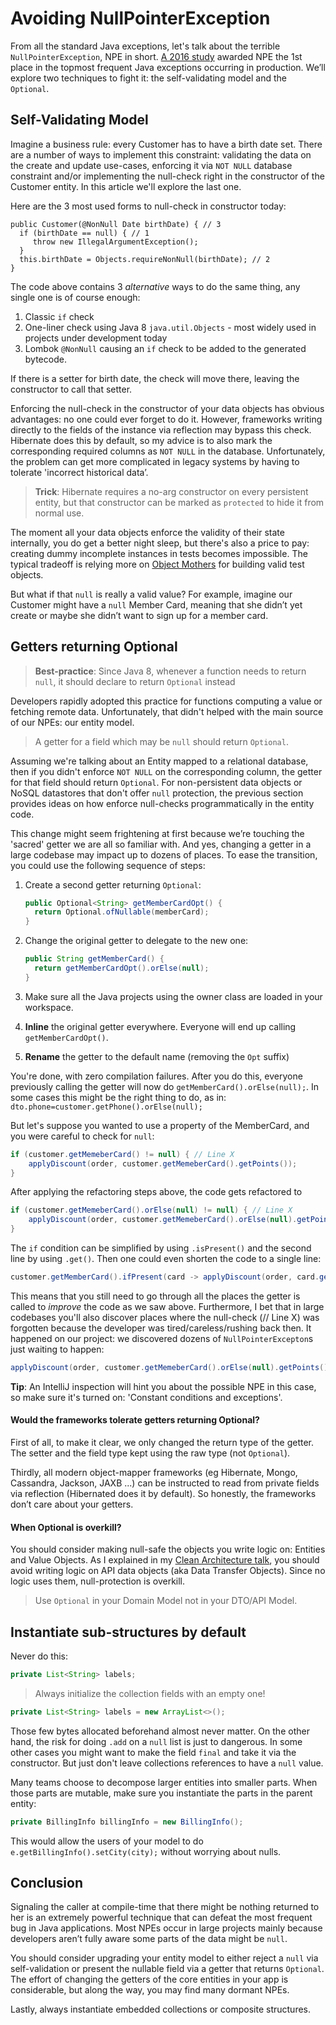# Avoiding NullPointerException
From all the standard Java exceptions, let's talk about the terrible `NullPointerException`, NPE in short. [A 2016 study](https://www.overops.com/blog/the-top-10-exceptions-types-in-production-java-applications-based-on-1b-events/) awarded NPE the 1st place in the topmost frequent Java exceptions occurring in production. We’ll explore two techniques to fight it: the self-validating model and the `Optional`.

## Self-Validating Model    

Imagine a business rule: every Customer has to have a birth date set. There are a number of ways to implement this constraint: validating the data on the create and update use-cases, enforcing it via `NOT NULL` database constraint and/or implementing the null-check right in the constructor of the Customer entity. In this article we'll explore the last one.

Here are the 3 most used forms to null-check in constructor today:

    public Customer(@NonNull Date birthDate) { // 3
      if (birthDate == null) { // 1
         throw new IllegalArgumentException();
      }
      this.birthDate = Objects.requireNonNull(birthDate); // 2
    }

The code above contains 3 _alternative_ ways to do the same thing, any single one is of course enough:
1. Classic `if` check
2. One-liner check using Java 8 `java.util.Objects` - most widely used in projects under development today
3. Lombok `@NonNull` causing an `if` check to be added to the generated bytecode.

If there is a setter for birth date, the check will move there, leaving the constructor to call that setter. 

Enforcing the null-check in the constructor of your data objects has obvious advantages: no one could ever forget to do it. However, frameworks writing directly to the fields of the instance via reflection may bypass this check. Hibernate does this by default, so my advice is to also mark the corresponding required columns as `NOT NULL` in the database. Unfortunately, the problem can get more complicated in legacy systems by having to tolerate 'incorrect historical data’.

> **Trick**: Hibernate requires a no-arg constructor on every persistent entity, but that constructor can be marked as `protected` to hide it from normal use. 

The moment all your data objects enforce the validity of their state internally, you do get a better night sleep, but there's also a price to pay: creating dummy incomplete instances in tests becomes impossible. The typical tradeoff is relying more on [Object Mothers](https://martinfowler.com/bliki/ObjectMother.html) for building valid test objects.

But what if that `null` is really a valid value? For example, imagine our Customer might have a `null` Member Card, meaning that she didn’t yet create or maybe she didn’t want to sign up for a member card. 

## Getters returning Optional
> **Best-practice**: Since Java 8, whenever a function needs to return `null`, it should declare to return `Optional` instead

Developers rapidly adopted this practice for functions computing a value or fetching remote data. Unfortunately, that didn't helped with the main source of our NPEs: our entity model.

> A getter for a field which may be `null` should return `Optional`.

Assuming we're talking about an Entity mapped to a relational database, then if you didn't enforce `NOT NULL` on the corresponding column, the getter for that field should return `Optional`. For non-persistent data objects or NoSQL datastores that don't offer `null` protection, the previous section provides ideas on how enforce null-checks programmatically in the entity code. 

This change might seem frightening at first because we’re touching the 'sacred' getter we are all so familiar with. And yes, changing a getter in a large codebase may impact up to dozens of places. To ease the transition, you could use the following sequence of steps: 

1. Create a second getter returning `Optional`:
    ```java
    public Optional<String> getMemberCardOpt() {
      return Optional.ofNullable(memberCard);
    }
    ```

2. Change the original getter to delegate to the new one:
    ```java
    public String getMemberCard() {
      return getMemberCardOpt().orElse(null);
    }
    ```

3. Make sure all the Java projects using the owner class are loaded in your workspace.
3. **Inline** the original getter everywhere. Everyone will end up calling `getMemberCardOpt()`.
4. **Rename** the getter to the default name (removing the `Opt` suffix)

You're done, with zero compilation failures. After you do this, everyone previously calling the getter will now do `getMemberCard().orElse(null);`. In some cases this might be the right thing to do, as in: `dto.phone=customer.getPhone().orElse(null);`

But let's suppose you wanted to use a property of the MemberCard, and you were careful to check for `null`:
```java
if (customer.getMemeberCard() != null) { // Line X
    applyDiscount(order, customer.getMemeberCard().getPoints());
}
```
After applying the refactoring steps above, the code gets refactored to 
```java
if (customer.getMemeberCard().orElse(null) != null) { // Line X
    applyDiscount(order, customer.getMemeberCard().orElse(null).getPoints());
}
```
The `if` condition can be simplified by using `.isPresent()` and the second line by using `.get()`. Then one could even shorten the code to a single line:
```java
customer.getMemberCard().ifPresent(card -> applyDiscount(order, card.getPoints()));
```
This means that you still need to go through all the places the getter is called to *improve* the code as we saw above. Furthermore, I bet that in large codebases you'll also discover places where the null-check (// Line X) was forgotten because the developer was tired/careless/rushing back then. It happened on our project: we discovered dozens of `NullPointerExcepton`s just waiting to happen:
```java
applyDiscount(order, customer.getMemeberCard().orElse(null).getPoints());
```
**Tip**: An IntelliJ inspection will hint you about the possible NPE in this case, so make sure it's turned on: 'Constant conditions and exceptions'. 

#### Would the frameworks tolerate getters returning Optional? 

First of all, to make it clear, we only changed the return type of the getter. The setter and the field type kept using the raw type (not `Optional`). 


Thirdly, all modern object-mapper frameworks (eg Hibernate, Mongo, Cassandra, Jackson, JAXB ...) can be instructed to read from private fields via reflection (Hibernated does it by default). So honestly, the frameworks don’t care about your getters. 

#### When Optional is overkill?

You should consider making null-safe the objects you write logic on: Entities and Value Objects. As I explained in my [Clean Architecture talk](https://www.youtube.com/watch?v=tMHO7_RLxgQ&list=PLggcOULvfLL_MfFS_O0MKQ5W_6oWWbIw5&index=3), you should avoid writing logic on API data objects (aka Data Transfer Objects). Since no logic uses them, null-protection is overkill. 

> Use `Optional` in your Domain Model not in your DTO/API Model.

## Instantiate sub-structures by default

Never do this:
```java
private List<String> labels;
``` 
> Always initialize the collection fields with an empty one!

```java
private List<String> labels = new ArrayList<>();
```
Those few bytes allocated beforehand almost never matter. On the other hand, the risk for doing `.add` on a `null` list is just to dangerous. In some other cases you might want to make the field `final` and take it via the constructor. But just don't leave collections references to have a `null` value.

Many teams choose to decompose larger entities into smaller parts. When those parts are mutable, make sure you instantiate the parts in the parent entity:
```java
private BillingInfo billingInfo = new BillingInfo();
``` 
This would allow the users of your model to do `e.getBillingInfo().setCity(city);` without worrying about nulls.

## Conclusion
Signaling the caller at compile-time that there might be nothing returned to her is an extremely powerful technique that can defeat the most frequent bug in Java applications. Most NPEs occur in large projects mainly because developers aren’t fully aware some parts of the data might be `null`. 

You should consider upgrading your entity model to either reject a `null` via self-validation or present the nullable field via a getter that returns `Optional`. The effort of changing the getters of the core entities in your app is considerable, but along the way, you may find many dormant NPEs. 

Lastly, always instantiate embedded collections or composite structures.